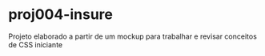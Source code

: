 # proj004-insure
Projeto elaborado a partir de um mockup para trabalhar e revisar conceitos de CSS iniciante
